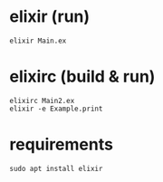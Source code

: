 # elixir (run)
`elixir Main.ex`  

# elixirc (build & run)
`elixirc Main2.ex`  
`elixir -e Example.print`  

# requirements
`sudo apt install elixir`
